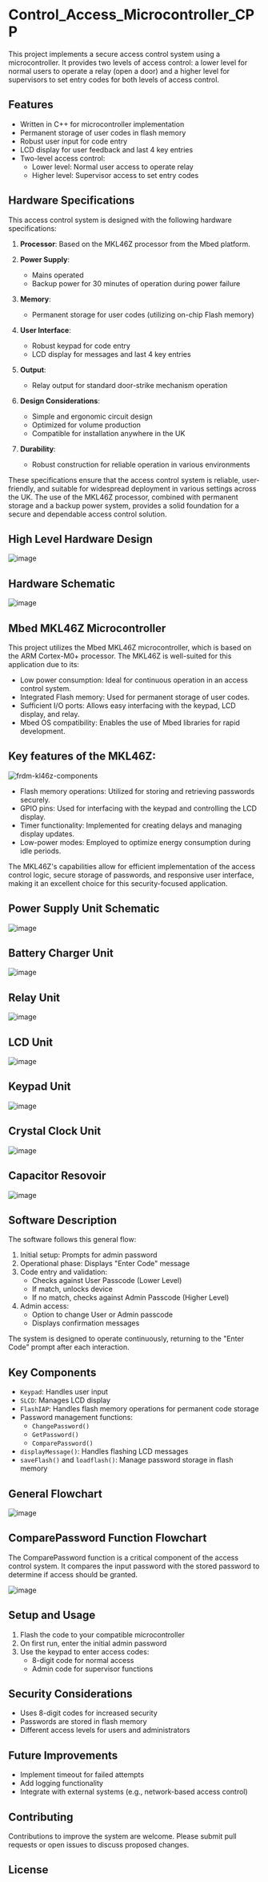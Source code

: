 # Control_Access_Microcontroller_CPP

This project implements a secure access control system using a microcontroller. It provides two levels of access control: a lower level for normal users to operate a relay (open a door) and a higher level for supervisors to set entry codes for both levels of access control.

## Features

- Written in C++ for microcontroller implementation
- Permanent storage of user codes in flash memory
- Robust user input for code entry
- LCD display for user feedback and last 4 key entries
- Two-level access control:
  - Lower level: Normal user access to operate relay
  - Higher level: Supervisor access to set entry codes

## Hardware Specifications

This access control system is designed with the following hardware specifications:

1. **Processor**: Based on the MKL46Z processor from the Mbed platform.

2. **Power Supply**: 
   - Mains operated
   - Backup power for 30 minutes of operation during power failure

3. **Memory**: 
   - Permanent storage for user codes (utilizing on-chip Flash memory)

4. **User Interface**:
   - Robust keypad for code entry
   - LCD display for messages and last 4 key entries

5. **Output**:
   - Relay output for standard door-strike mechanism operation

6. **Design Considerations**:
   - Simple and ergonomic circuit design
   - Optimized for volume production
   - Compatible for installation anywhere in the UK

7. **Durability**:
   - Robust construction for reliable operation in various environments

These specifications ensure that the access control system is reliable, user-friendly, and suitable for widespread deployment in various settings across the UK. The use of the MKL46Z processor, combined with permanent storage and a backup power system, provides a solid foundation for a secure and dependable access control solution.

## High Level Hardware Design

![image](https://github.com/vmendy07/Control_Access_Microcontroller_CPP/assets/165968387/0fc2d871-ee4a-4401-84ec-2b542bae8989)

## Hardware Schematic

![image](https://github.com/vmendy07/Control_Access_Microcontroller_CPP/assets/165968387/1746a7c3-07f1-450d-ad85-7259b83c41cd)


## Mbed MKL46Z Microcontroller

This project utilizes the Mbed MKL46Z microcontroller, which is based on the ARM Cortex-M0+ processor. The MKL46Z is well-suited for this application due to its:

- Low power consumption: Ideal for continuous operation in an access control system.
- Integrated Flash memory: Used for permanent storage of user codes.
- Sufficient I/O ports: Allows easy interfacing with the keypad, LCD display, and relay.
- Mbed OS compatibility: Enables the use of Mbed libraries for rapid development.

## Key features of the MKL46Z:

![frdm-kl46z-components](https://github.com/vmendy07/Control_Access_Microcontroller_CPP/assets/165968387/87b39ba7-4ee2-469c-9b8e-b64663a18cba)

- Flash memory operations: Utilized for storing and retrieving passwords securely.
- GPIO pins: Used for interfacing with the keypad and controlling the LCD display.
- Timer functionality: Implemented for creating delays and managing display updates.
- Low-power modes: Employed to optimize energy consumption during idle periods.

The MKL46Z's capabilities allow for efficient implementation of the access control logic, secure storage of passwords, and responsive user interface, making it an excellent choice for this security-focused application.

## Power Supply Unit Schematic

![image](https://github.com/vmendy07/Control_Access_Microcontroller_CPP/assets/165968387/08d48565-5446-4085-a287-2072de226768)

## Battery Charger Unit

![image](https://github.com/vmendy07/Control_Access_Microcontroller_CPP/assets/165968387/6b27a2ae-4373-4e5d-9ede-5487ba294496)

## Relay Unit

![image](https://github.com/vmendy07/Control_Access_Microcontroller_CPP/assets/165968387/26a10f65-0731-4f75-924d-238349348022)

## LCD Unit

![image](https://github.com/vmendy07/Control_Access_Microcontroller_CPP/assets/165968387/5656bc7c-615b-436b-bf46-74397c84a35b)

## Keypad Unit

![image](https://github.com/vmendy07/Control_Access_Microcontroller_CPP/assets/165968387/055c7661-f691-4170-b1f2-056f42c6d1b2)

## Crystal Clock Unit

![image](https://github.com/vmendy07/Control_Access_Microcontroller_CPP/assets/165968387/7717fd9b-789e-4515-b66d-92ec26ad4ea6)

## Capacitor Resovoir

![image](https://github.com/vmendy07/Control_Access_Microcontroller_CPP/assets/165968387/7c5cff1d-2139-4260-9298-4ea9cba03093)


## Software Description

The software follows this general flow:

1. Initial setup: Prompts for admin password
2. Operational phase: Displays "Enter Code" message
3. Code entry and validation:
   - Checks against User Passcode (Lower Level)
   - If match, unlocks device
   - If no match, checks against Admin Passcode (Higher Level)
4. Admin access:
   - Option to change User or Admin passcode
   - Displays confirmation messages

The system is designed to operate continuously, returning to the "Enter Code" prompt after each interaction.

## Key Components

- `Keypad`: Handles user input
- `SLCD`: Manages LCD display
- `FlashIAP`: Handles flash memory operations for permanent code storage
- Password management functions:
  - `ChangePassword()`
  - `GetPassword()`
  - `ComparePassword()`
- `displayMessage()`: Handles flashing LCD messages
- `saveFlash()` and `loadflash()`: Manage password storage in flash memory
  
## General Flowchart

![image](https://github.com/vmendy07/Control_Access_Microcontroller_CPP/assets/165968387/c7e819e8-9bba-4c0c-a1e2-3e031d7adb23)


## ComparePassword Function Flowchart

The ComparePassword function is a critical component of the access control system. It compares the input password with the stored password to determine if access should be granted.

![image](https://github.com/vmendy07/Control_Access_Microcontroller_CPP/assets/165968387/535e1600-b840-4929-b898-96c6f8df90f0)

## Setup and Usage

1. Flash the code to your compatible microcontroller
2. On first run, enter the initial admin password
3. Use the keypad to enter access codes:
   - 8-digit code for normal access
   - Admin code for supervisor functions

## Security Considerations

- Uses 8-digit codes for increased security
- Passwords are stored in flash memory
- Different access levels for users and administrators

## Future Improvements

- Implement timeout for failed attempts
- Add logging functionality
- Integrate with external systems (e.g., network-based access control)

## Contributing

Contributions to improve the system are welcome. Please submit pull requests or open issues to discuss proposed changes.

## License

